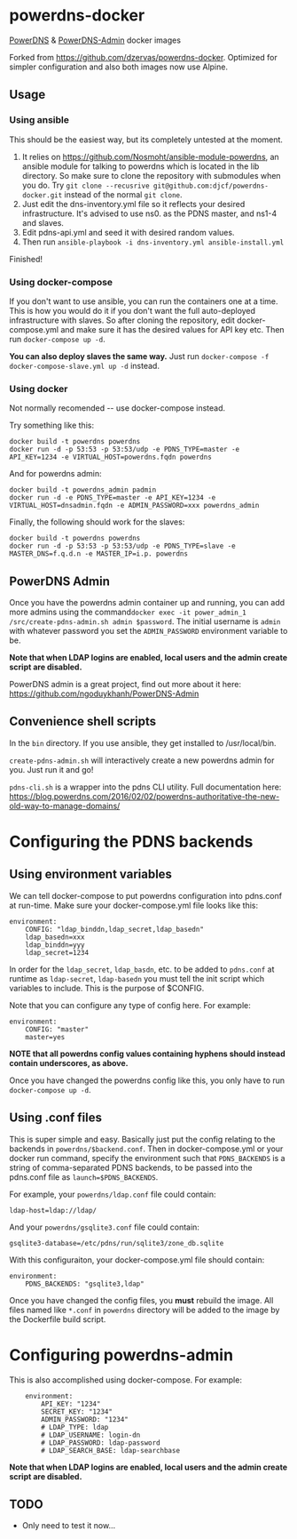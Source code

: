 # powerdns-docker
[PowerDNS](https://www.powerdns.com/) & [PowerDNS-Admin](https://github.com/ngoduykhanh/PowerDNS-Admin) docker images

Forked from https://github.com/dzervas/powerdns-docker. Optimized for simpler configuration and also both images now use Alpine.

## Usage
### Using ansible
This should be the easiest way, but its completely untested at the moment.

1. It relies on https://github.com/Nosmoht/ansible-module-powerdns, an ansible module for talking to powerdns which is located in the lib directory. So make sure to clone the repository with submodules when you do. Try `git clone --recusrive git@github.com:djcf/powerdns-docker.git` instead of the normal `git clone`.
2. Just edit the dns-inventory.yml file so it reflects your desired infrastructure. It's advised to use ns0. as the PDNS master, and ns1-4 and slaves.
3. Edit pdns-api.yml and seed it with desired random values.
4. Then run `ansible-playbook -i dns-inventory.yml ansible-install.yml`

Finished!

### Using docker-compose
If you don't want to use ansible, you can run the containers one at a time. This is how you would do it if you don't want the full auto-deployed infrastructure with slaves. So after cloning the repository, edit docker-compose.yml and make sure it has the desired values for API key etc. Then run `docker-compose up -d`.

**You can also deploy slaves the same way.** Just run `docker-compose -f docker-compose-slave.yml up -d` instead.

### Using docker

Not normally recomended -- use docker-compose instead.

Try something like this:

    docker build -t powerdns powerdns
    docker run -d -p 53:53 -p 53:53/udp -e PDNS_TYPE=master -e API_KEY=1234 -e VIRTUAL_HOST=powerdns.fqdn powerdns

And for powerdns admin:

    docker build -t powerdns_admin padmin
    docker run -d -e PDNS_TYPE=master -e API_KEY=1234 -e VIRTUAL_HOST=dnsadmin.fqdn -e ADMIN_PASSWORD=xxx powerdns_admin

Finally, the following should work for the slaves:

    docker build -t powerdns powerdns
    docker run -d -p 53:53 -p 53:53/udp -e PDNS_TYPE=slave -e MASTER_DNS=f.q.d.n -e MASTER_IP=i.p. powerdns

## PowerDNS Admin
Once you have the powerdns admin container up and running, you can add more admins using the command`docker exec -it power_admin_1 /src/create-pdns-admin.sh admin $password`. The initial username is `admin` with whatever password you set the `ADMIN_PASSWORD` environment variable to be.

**Note that when LDAP logins are enabled, local users and the admin create script are disabled.**

PowerDNS admin is a great project, find out more about it here: https://github.com/ngoduykhanh/PowerDNS-Admin

## Convenience shell scripts

In the `bin` directory. If you use ansible, they get installed to /usr/local/bin.
 
`create-pdns-admin.sh` will interactively create a new powerdns admin for you. Just run it and go!

`pdns-cli.sh` is a wrapper into the pdns CLI utility. Full documentation here: https://blog.powerdns.com/2016/02/02/powerdns-authoritative-the-new-old-way-to-manage-domains/

# Configuring the PDNS backends
## Using environment variables
We can tell docker-compose to put powerdns configuration into pdns.conf at run-time. Make sure your docker-compose.yml file looks like this:

    environment:
        CONFIG: "ldap_binddn,ldap_secret,ldap_basedn"
        ldap_basedn=xxx
        ldap_binddn=yyy
        ldap_secret=1234

In order for the `ldap_secret`, `ldap_basdn`, etc. to be added to `pdns.conf` at runtime as `ldap-secret`, `ldap-basedn` you must tell the init script which variables to include. This is the purpose of $CONFIG.

Note that you can configure any type of config here. For example:

    environment:
        CONFIG: "master"
        master=yes

**NOTE that all powerdns config values containing hyphens should instead contain underscores, as above.**

Once you have changed the powerdns config like this, you only have to run `docker-compose up -d`.

## Using .conf files
This is super simple and easy. Basically just put the config relating to the backends in `powerdns/$backend.conf`. Then in docker-compose.yml or your docker run command, specify the environment such that `PDNS_BACKENDS` is a string of comma-separated PDNS backends, to be passed into the pdns.conf file as `launch=$PDNS_BACKENDS`.

For example, your `powerdns/ldap.conf` file could contain:

    ldap-host=ldap://ldap/

And your `powerdns/gsqlite3.conf` file could contain:

    gsqlite3-database=/etc/pdns/run/sqlite3/zone_db.sqlite

With this configuraiton, your docker-compose.yml file should contain:

    environment:
        PDNS_BACKENDS: "gsqlite3,ldap"

Once you have changed the config files, you **must** rebuild the image. All files named like `*.conf` in `powerdns` directory will be added to the image by the Dockerfile build script.

# Configuring powerdns-admin

This is also accomplished using docker-compose. For example:

        environment:
            API_KEY: "1234"
            SECRET_KEY: "1234"
            ADMIN_PASSWORD: "1234"
            # LDAP_TYPE: ldap
            # LDAP_USERNAME: login-dn
            # LDAP_PASSWORD: ldap-password
            # LDAP_SEARCH_BASE: ldap-searchbase

**Note that when LDAP logins are enabled, local users and the admin create script are disabled.**

## TODO

* Only need to test it now...
